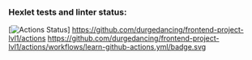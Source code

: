 ### Hexlet tests and linter status:
[![Actions Status](https://github.com/durgedancing/frontend-project-lvl1/workflows/hexlet-check/badge.svg)]
https://github.com/durgedancing/frontend-project-lvl1/actions
https://github.com/durgedancing/frontend-project-lvl1/actions/workflows/learn-github-actions.yml/badge.svg

